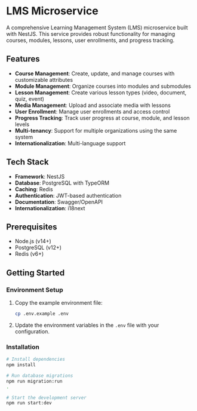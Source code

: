 # LMS Microservice

A comprehensive Learning Management System (LMS) microservice built with NestJS. This service provides robust functionality for managing courses, modules, lessons, user enrollments, and progress tracking.

## Features

- **Course Management**: Create, update, and manage courses with customizable attributes
- **Module Management**: Organize courses into modules and submodules
- **Lesson Management**: Create various lesson types (video, document, quiz, event)
- **Media Management**: Upload and associate media with lessons
- **User Enrollment**: Manage user enrollments and access control
- **Progress Tracking**: Track user progress at course, module, and lesson levels
- **Multi-tenancy**: Support for multiple organizations using the same system
- **Internationalization**: Multi-language support

## Tech Stack

- **Framework**: NestJS
- **Database**: PostgreSQL with TypeORM
- **Caching**: Redis
- **Authentication**: JWT-based authentication
- **Documentation**: Swagger/OpenAPI
- **Internationalization**: i18next

## Prerequisites

- Node.js (v14+)
- PostgreSQL (v12+)
- Redis (v6+)

## Getting Started

### Environment Setup

1. Copy the example environment file:
   ```bash
   cp .env.example .env
   ```

2. Update the environment variables in the `.env` file with your configuration.

### Installation

```bash
# Install dependencies
npm install

# Run database migrations
npm run migration:run
.

# Start the development server
npm run start:dev

